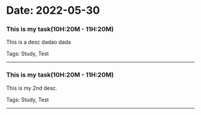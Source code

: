 # Date: 2022-05-30


### This is my task(10H:20M - 11H:20M)

  This is a desc dadao dada

  Tags:  Study, Test

---


### This is my task(10H:20M - 11H:20M)

  This is my 2nd desc.

  Tags:  Study, Test

---



